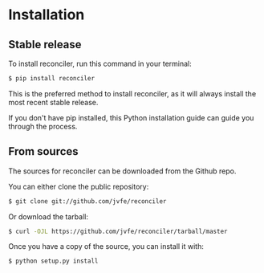 # Installation

## Stable release

To install reconciler, run this command in your terminal:

```bash
$ pip install reconciler
```

This is the preferred method to install reconciler, as it will always install the most recent stable release.

If you don't have pip installed, this Python installation guide can guide you through the process.

## From sources

The sources for reconciler can be downloaded from the Github repo.

You can either clone the public repository:

```bash
$ git clone git://github.com/jvfe/reconciler
```

Or download the tarball:

```bash
$ curl -OJL https://github.com/jvfe/reconciler/tarball/master
```

Once you have a copy of the source, you can install it with:

```bash
$ python setup.py install
```
